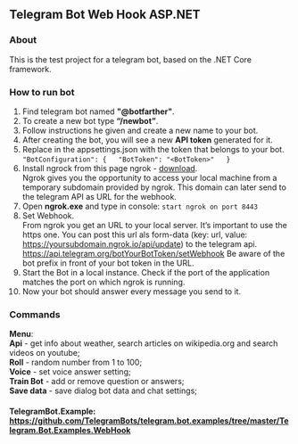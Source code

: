 ## Telegram Bot Web Hook ASP.NET 

### About
This is the test project for a telegram bot, based on the .NET Core framework.

### How to run bot

1) Find telegram bot named **"@botfarther"**.  
2) To create a new bot type **“/newbot”**.
3) Follow instructions he given and create a new name to your bot.
4) After creating the bot, you will see a new **API token** generated for it.
5) Replace in the appsettings.json with the token that belongs to your bot.
`"BotConfiguration": {  
"BotToken": "<BotToken>"  
}`
6) Install ngrock from this page ngrok - [download](https://ngrok.com/download).  
Ngrok gives you the opportunity to access your local machine from a temporary subdomain provided by ngrok. 
This domain can later send to the telegram API as URL for the webhook. 
7) Open **ngrok.exe** and type in console: `start ngrok on port 8443`  
8) Set Webhook.  
From ngrok you get an URL to your local server. It’s important to use the https one. 
You can post this url als form-data (key: url, value: https://yoursubdomain.ngrok.io/api/update) to the telegram api. 
https://api.telegram.org/botYourBotToken/setWebhook Be aware of the bot prefix in front of your bot token in the URL.
9) Start the Bot in a local instance. Check if the port of the application matches the port on which ngrok is running. 
10) Now your bot should answer every message you send to it.

### Commands

**Menu**:  
**Api** - get info about weather, search articles on wikipedia.org and search videos on youtube;  
**Roll** - random number from 1 to 100;  
**Voice** - set voice answer setting;  
**Train Bot** - add or remove question or answers;  
**Save data** - save dialog bot data and chat settings;

#### TelegramBot.Example: https://github.com/TelegramBots/telegram.bot.examples/tree/master/Telegram.Bot.Examples.WebHook
